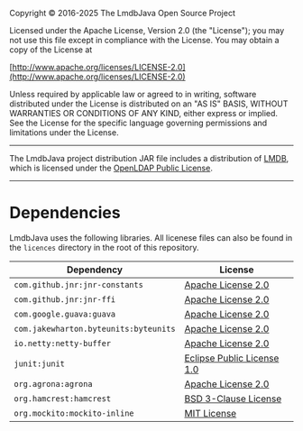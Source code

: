 Copyright © 2016-2025 The LmdbJava Open Source Project

Licensed under the Apache License, Version 2.0 (the "License");
you may not use this file except in compliance with the License.
You may obtain a copy of the License at

[http://www.apache.org/licenses/LICENSE-2.0](http://www.apache.org/licenses/LICENSE-2.0)

Unless required by applicable law or agreed to in writing, software
distributed under the License is distributed on an "AS IS" BASIS,
WITHOUT WARRANTIES OR CONDITIONS OF ANY KIND, either express or implied.
See the License for the specific language governing permissions and
limitations under the License.

---

The LmdbJava project distribution JAR file includes a distribution of [LMDB](https://www.symas.com/mdb), which is licensed under the [OpenLDAP Public License](https://www.openldap.org/software/release/license.html).

---

# Dependencies

LmdbJava uses the following libraries.
All licenese files can also be found in the `licences` directory in the root of this repository.

| Dependency | License |
|-------------|----------|
| `com.github.jnr:jnr-constants` | [Apache License 2.0](http://www.apache.org/licenses/LICENSE-2.0) |
| `com.github.jnr:jnr-ffi` | [Apache License 2.0](http://www.apache.org/licenses/LICENSE-2.0) |
| `com.google.guava:guava` | [Apache License 2.0](http://www.apache.org/licenses/LICENSE-2.0) |
| `com.jakewharton.byteunits:byteunits` | [Apache License 2.0](http://www.apache.org/licenses/LICENSE-2.0) |
| `io.netty:netty-buffer` | [Apache License 2.0](http://www.apache.org/licenses/LICENSE-2.0) |
| `junit:junit` | [Eclipse Public License 1.0](https://www.eclipse.org/org/documents/epl-v10.html) |
| `org.agrona:agrona` | [Apache License 2.0](http://www.apache.org/licenses/LICENSE-2.0) |
| `org.hamcrest:hamcrest` | [BSD 3-Clause License](https://opensource.org/license/bsd-3-clause) |
| `org.mockito:mockito-inline` | [MIT License](https://opensource.org/license/mit) |
